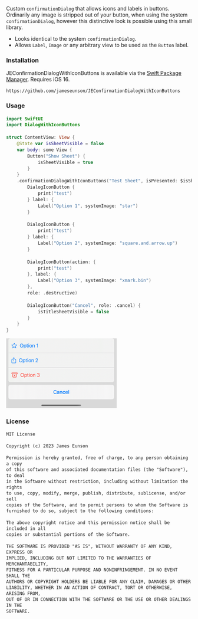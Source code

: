 Custom `confirmationDialog` that allows icons and labels in buttons. Ordinarily any image is stripped out of your button, when using the system `confirmationDialog`, however this distinctive look is possible using this small library.

- Looks identical to the system `confirmationDialog`.
- Allows `Label`, `Image` or any arbitrary view to be used as the `Button` label.


### Installation

JEConfirmationDialogWithIconButtons is available via the [Swift Package Manager](https://developer.apple.com/documentation/swift_packages/adding_package_dependencies_to_your_app). Requires iOS 16.

```
https://github.com/jameseunson/JEConfirmationDialogWithIconButtons
```

### Usage

```swift
import SwiftUI
import DialogWithIconButtons

struct ContentView: View {
    @State var isSheetVisible = false
    var body: some View {
        Button("Show Sheet") {
            isSheetVisible = true
        }
    }
    .confirmationDialogWithIconButtons("Test Sheet", isPresented: $isSheetVisible, titleVisibility: .visible) {
        DialogIconButton {
            print("test")
        } label: {
            Label("Option 1", systemImage: "star")
        }

        DialogIconButton {
            print("test")
        } label: {
            Label("Option 2", systemImage: "square.and.arrow.up")
        }

        DialogIconButton(action: {
            print("test")
        }, label: {
            Label("Option 3", systemImage: "xmark.bin")
        },
        role: .destructive)

        DialogIconButton("Cancel", role: .cancel) {
            isTitleSheetVisible = false
        }
    }
}
```

<img src="Assets/example.jpg" width="300" alt="An example sheet using this framework with three options, with an icon alongside each one.">

### License

```
MIT License

Copyright (c) 2023 James Eunson

Permission is hereby granted, free of charge, to any person obtaining a copy
of this software and associated documentation files (the "Software"), to deal
in the Software without restriction, including without limitation the rights
to use, copy, modify, merge, publish, distribute, sublicense, and/or sell
copies of the Software, and to permit persons to whom the Software is
furnished to do so, subject to the following conditions:

The above copyright notice and this permission notice shall be included in all
copies or substantial portions of the Software.

THE SOFTWARE IS PROVIDED "AS IS", WITHOUT WARRANTY OF ANY KIND, EXPRESS OR
IMPLIED, INCLUDING BUT NOT LIMITED TO THE WARRANTIES OF MERCHANTABILITY,
FITNESS FOR A PARTICULAR PURPOSE AND NONINFRINGEMENT. IN NO EVENT SHALL THE
AUTHORS OR COPYRIGHT HOLDERS BE LIABLE FOR ANY CLAIM, DAMAGES OR OTHER
LIABILITY, WHETHER IN AN ACTION OF CONTRACT, TORT OR OTHERWISE, ARISING FROM,
OUT OF OR IN CONNECTION WITH THE SOFTWARE OR THE USE OR OTHER DEALINGS IN THE
SOFTWARE.
```
